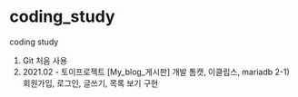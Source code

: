 # coding_study
coding study
1) Git 처음 사용
2) 2021.02 - 토이프로젝트 [My_blog_게시판] 개발
   톰캣, 이클립스, mariadb
   2-1) 회원가입, 로그인, 글쓰기, 목록 보기 구현
